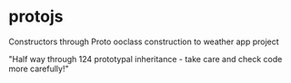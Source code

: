 # protojs
Constructors through Proto  ooclass construction to weather app project
<!-- //Section 15 OOJS
#122. Constructors (under the hood) -->
<!-- #123. Prototype Model -->
<!-- #124. Prototypal Inheritance -->
"Half way through 124 prototypal inheritance - take care and check code more carefully!"
